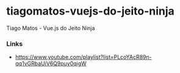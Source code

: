 # tiagomatos-vuejs-do-jeito-ninja
Tiago Matos - Vue.js do Jeito Ninja

### Links
* https://www.youtube.com/playlist?list=PLcoYAcR89n-qq1vGRbaUiV6Q9puy0qigW